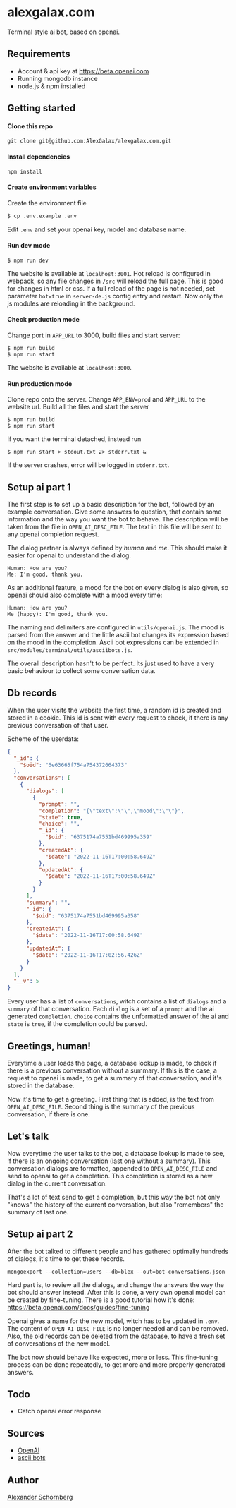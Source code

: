 # alexgalax.com

Terminal style ai bot, based on openai.

## Requirements
- Account & api key at https://beta.openai.com
- Running mongodb instance
- node.js & npm installed

## Getting started

#### Clone this repo
`git clone git@github.com:AlexGalax/alexgalax.com.git`

#### Install dependencies
`npm install`

#### Create environment variables
Create the environment file
```bash
$ cp .env.example .env
```
Edit `.env` and set your openai key, model and database name.

#### Run dev mode

```shell
$ npm run dev
```
The website is available at `localhost:3001`. Hot reload is configured in webpack, so any file changes in `/src` will reload the full page. This is good for changes in html or css. If a full reload of the page is not needed, set parameter `hot=true` in `server-de.js` config entry and restart. Now only the js modules are reloading in the background.

#### Check production mode

Change port in `APP_URL` to 3000, build files and start server:
```shell
$ npm run build
$ npm run start
```

The website is available at `localhost:3000`.

#### Run production mode

Clone repo onto the server. Change `APP_ENV=prod` and `APP_URL` to the website url. Build all the files and start the server
```shell
$ npm run build
$ npm run start
```
If you want the terminal detached, instead run 
```shell
$ npm run start > stdout.txt 2> stderr.txt &
```
If the server crashes, error will be logged in `stderr.txt`.

## Setup ai part 1

The first step is to set up a basic description for the bot, followed by an example conversation. Give some answers to question, that contain some information and the way you want the bot to behave.
The description will be taken from the file in `OPEN_AI_DESC_FILE`. The text in this file will be sent to any openai completion request.

The dialog partner is always defined by _human_ and _me_. This should make it easier for openai to understand the dialog.
```text
Human: How are you?
Me: I'm good, thank you.
```
As an additional feature, a mood for the bot on every dialog is also given, so openai should also complete with a mood every time:
```text
Human: How are you?
Me (happy): I'm good, thank you.
```
The naming and delimiters are configured in `utils/openai.js`. The mood is parsed from the answer and the little ascii bot changes its expression based on the mood in the completion. Ascii bot expressions can be extended in `src/modules/terminal/utils/asciibots.js`.

The overall description hasn't to be perfect. Its just used to have a very basic behaviour to collect some conversation data.

## Db records

When the user visits the website the first time, a random id is created and stored in a cookie. This id is sent with every request to check, if there is any previous conversation of that user.

Scheme of the userdata:

```json
{
  "_id": {
    "$oid": "6e63665f754a754372664373"
  },
  "conversations": [
    {
      "dialogs": [
        {
          "prompt": "",
          "completion": "{\"text\":\"\",\"mood\":\"\"}",
          "state": true,
          "choice": "",
          "_id": {
            "$oid": "6375174a7551bd469995a359"
          },
          "createdAt": {
            "$date": "2022-11-16T17:00:58.649Z"
          },
          "updatedAt": {
            "$date": "2022-11-16T17:00:58.649Z"
          }
        }
      ],
      "summary": "",
      "_id": {
        "$oid": "6375174a7551bd469995a358"
      },
      "createdAt": {
        "$date": "2022-11-16T17:00:58.649Z"
      },
      "updatedAt": {
        "$date": "2022-11-16T17:02:56.426Z"
      }
    }
  ],
  "__v": 5
}
```

Every user has a list of `conversations`, witch contains a list of `dialogs` and a `summary` of that conversation. Each `dialog` is a set of a `prompt` and the ai generated `completion`. `choice` contains the unformatted answer of the ai and `state` is `true`, if the completion could be parsed.

## Greetings, human!

Everytime a user loads the page, a database lookup is made, to check if there is a previous conversation without a summary. If this is the case, a request to openai is made, to get a summary of that conversation, and it's stored in the database.

Now it's time to get a greeting. First thing that is added, is the text from `OPEN_AI_DESC_FILE`. Second thing is the summary of the previous conversation, if there is one.

## Let's talk

Now everytime the user talks to the bot, a database lookup is made to see, if there is an ongoing conversation (last one without a summary). This conversation dialogs are formatted, appended to `OPEN_AI_DESC_FILE` and send to openai to get a completion. This completion is stored as a new dialog in the current conversation.

That's a lot of text send to get a completion, but this way the bot not only "knows" the history of the current conversation, but also "remembers" the summary of last one.

## Setup ai part 2

After the bot talked to different people and has gathered optimally hundreds of dialogs, it's time to get these records.
```shell
mongoexport --collection=users --db=blex --out=bot-conversations.json
```

Hard part is, to review all the dialogs, and change the answers the way the bot should answer instead. After this is done, a very own openai model can be created by fine-tuning. There is a good tutorial how it's done: https://beta.openai.com/docs/guides/fine-tuning

Openai gives a name for the new model, witch has to be updated in `.env`. The content of `OPEN_AI_DESC_FILE` is no longer needed and can be removed. Also, the old records can be deleted from the database, to have a fresh set of conversations of the new model.

The bot now should behave like expected, more or less. This fine-tuning process can be done repeatedly, to get more and more properly generated answers.

## Todo
- Catch openai error response 

## Sources
- [OpenAI](https://beta.openai.com)
- [ascii bots](https://github.com/walsh9/asciibots)

## Author
[Alexander Schornberg](https://www.alexgalax.com)
